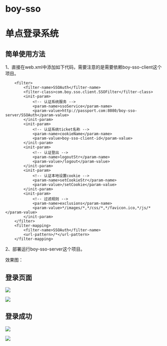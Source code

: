 # boy-sso
# 单点登录系统 #

## 简单使用方法 ##
1、直接在web.xml中添加如下代码，需要注意的是需要依赖boy-sso-client这个项目。

		<filter>
			<filter-name>SSOAuth</filter-name>
			<filter-class>com.boy.sso.client.SSOFilter</filter-class>
			<init-param>
				<!-- 认证系统服务 -->
				<param-name>ssoService</param-name>
				<param-value>http://passport.com:8080/boy-sso-server/SSOAuth</param-value>
			</init-param>
			<init-param>
				<!-- 认证系统ticket名称 -->
				<param-name>cookieName</param-name>
				<param-value>boy-sso-client-id</param-value>
			</init-param>
			<init-param>
				<!-- 认证登出 -->
				<param-name>logoutStr</param-name>
				<param-value>/logout</param-value>
			</init-param>
			<init-param>
				<!-- 认证本地设置cookie -->
				<param-name>setCookieStr</param-name>
				<param-value>/setCookie</param-value>
			</init-param>
			<init-param>
				<!-- 过滤规则 -->
				<param-name>exclusions</param-name>
				<param-value>*/images/*,*/css/*,*/favicon.ico,*/js/*</param-value>
			</init-param>
		</filter>
		<filter-mapping>
			<filter-name>SSOAuth</filter-name>
			<url-pattern>/*</url-pattern>
		</filter-mapping>

2、部署运行boy-sso-server这个项目。

效果图：
## 登录页面 ##
![](http://i.imgur.com/TUu9XXy.png)

![](http://i.imgur.com/4IAjz05.png)

## 登录成功 ##

![](http://i.imgur.com/Jtc9M9W.png)

![](http://i.imgur.com/fVJOTO3.png)
